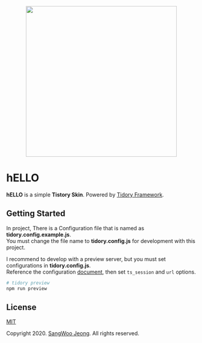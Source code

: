 <p align="center">
  <img src="https://github.com/pronist/hELLO/blob/master/images/logo.png" width="400">
</p>

# hELLO

**hELLO** is a simple **Tistory Skin**. Powered by [Tidory Framework](http://www.tidory.com).

## Getting Started

In project, There is a Configuration file that is named as **tidory.config.example.js**. \
You must change the file name to **tidory.config.js** for development with this project.

I recommend to develop with a preview server, but you must set configurations in **tidory.config.js**. \
Reference the configuration [document](<https://tidory.com/docs/configuration/>), then set ```ts_session``` and ```url``` options.

```bash
# tidory preview
npm run preview
```

## License

[MIT](https://github.com/pronist/hELLO/blob/master/LICENSE)

Copyright 2020. [SangWoo Jeong](https://github.com/pronist). All rights reserved.
